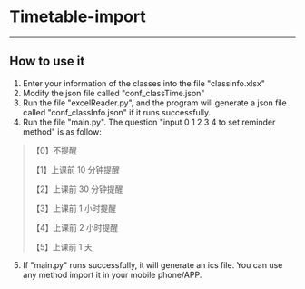 # Timetable-import
---
## How to use it
1. Enter your information of the classes into the file "classinfo.xlsx"
2. Modify the json file called "conf_classTime.json"
3. Run the file "excelReader.py", and the program will generate a json file called "conf_classInfo.json" if it runs successfully.
4. Run the file "main.py". The question "input 0 1 2 3 4 to set reminder method" is as follow:

>【0】不提醒
>
>【1】上课前 10 分钟提醒
>
>【2】上课前 30 分钟提醒
>
>【3】上课前 1 小时提醒
>
>【4】上课前 2 小时提醒
>
>【5】上课前 1 天

5. If "main.py" runs successfully, it will generate an ics file. You can use any method import it in your mobile phone/APP.
